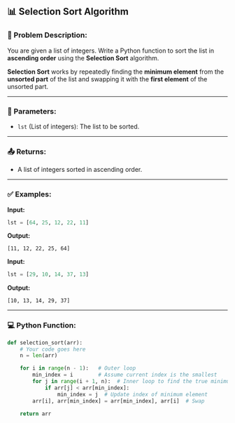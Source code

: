 ## 📊 Selection Sort Algorithm

### 📝 Problem Description:

You are given a list of integers. Write a Python function to sort the list in **ascending order** using the **Selection Sort** algorithm.

**Selection Sort** works by repeatedly finding the **minimum element** from the **unsorted part** of the list and swapping it with the **first element** of the unsorted part.

---

### 🔢 Parameters:

- `lst` (List of integers): The list to be sorted.

---

### 📤 Returns:

- A list of integers sorted in ascending order.

---

### ✅ Examples:

**Input:**
```python
lst = [64, 25, 12, 22, 11]
```

**Output:**
```
[11, 12, 22, 25, 64]
```

**Input:**
```python
lst = [29, 10, 14, 37, 13]
```

**Output:**
```
[10, 13, 14, 29, 37]
```

---

### 💻 Python Function:

```python
def selection_sort(arr):
    # Your code goes here
    n = len(arr)

    for i in range(n - 1):   # Outer loop
        min_index = i        # Assume current index is the smallest
        for j in range(i + 1, n):  # Inner loop to find the true minimum
            if arr[j] < arr[min_index]: 
                min_index = j  # Update index of minimum element
        arr[i], arr[min_index] = arr[min_index], arr[i]  # Swap

    return arr
```

